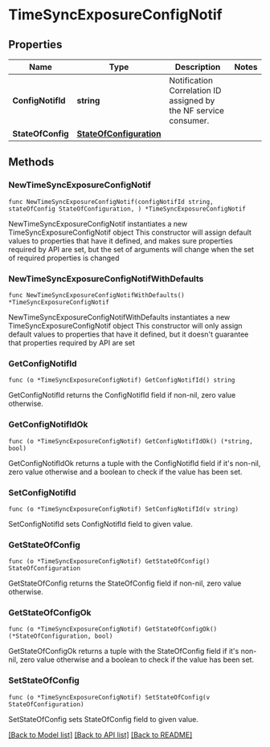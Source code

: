 # TimeSyncExposureConfigNotif

## Properties

Name | Type | Description | Notes
------------ | ------------- | ------------- | -------------
**ConfigNotifId** | **string** | Notification Correlation ID assigned by the NF service consumer. | 
**StateOfConfig** | [**StateOfConfiguration**](StateOfConfiguration.md) |  | 

## Methods

### NewTimeSyncExposureConfigNotif

`func NewTimeSyncExposureConfigNotif(configNotifId string, stateOfConfig StateOfConfiguration, ) *TimeSyncExposureConfigNotif`

NewTimeSyncExposureConfigNotif instantiates a new TimeSyncExposureConfigNotif object
This constructor will assign default values to properties that have it defined,
and makes sure properties required by API are set, but the set of arguments
will change when the set of required properties is changed

### NewTimeSyncExposureConfigNotifWithDefaults

`func NewTimeSyncExposureConfigNotifWithDefaults() *TimeSyncExposureConfigNotif`

NewTimeSyncExposureConfigNotifWithDefaults instantiates a new TimeSyncExposureConfigNotif object
This constructor will only assign default values to properties that have it defined,
but it doesn't guarantee that properties required by API are set

### GetConfigNotifId

`func (o *TimeSyncExposureConfigNotif) GetConfigNotifId() string`

GetConfigNotifId returns the ConfigNotifId field if non-nil, zero value otherwise.

### GetConfigNotifIdOk

`func (o *TimeSyncExposureConfigNotif) GetConfigNotifIdOk() (*string, bool)`

GetConfigNotifIdOk returns a tuple with the ConfigNotifId field if it's non-nil, zero value otherwise
and a boolean to check if the value has been set.

### SetConfigNotifId

`func (o *TimeSyncExposureConfigNotif) SetConfigNotifId(v string)`

SetConfigNotifId sets ConfigNotifId field to given value.


### GetStateOfConfig

`func (o *TimeSyncExposureConfigNotif) GetStateOfConfig() StateOfConfiguration`

GetStateOfConfig returns the StateOfConfig field if non-nil, zero value otherwise.

### GetStateOfConfigOk

`func (o *TimeSyncExposureConfigNotif) GetStateOfConfigOk() (*StateOfConfiguration, bool)`

GetStateOfConfigOk returns a tuple with the StateOfConfig field if it's non-nil, zero value otherwise
and a boolean to check if the value has been set.

### SetStateOfConfig

`func (o *TimeSyncExposureConfigNotif) SetStateOfConfig(v StateOfConfiguration)`

SetStateOfConfig sets StateOfConfig field to given value.



[[Back to Model list]](../README.md#documentation-for-models) [[Back to API list]](../README.md#documentation-for-api-endpoints) [[Back to README]](../README.md)


